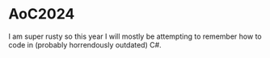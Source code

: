 # AoC2024
I am super rusty so this year I will mostly be attempting to remember how to code in (probably horrendously outdated) C#.
